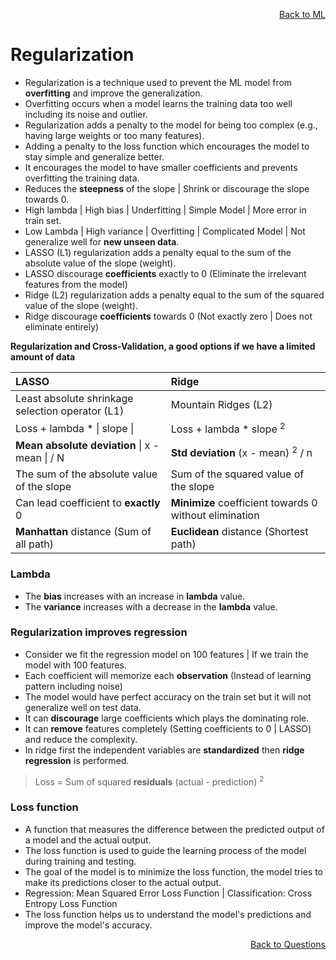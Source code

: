 <p align='right'><a align="right" href="https://github.com/KIRANKUMAR7296/Library/blob/main/Machine%20Learning/Machine%20Learning%20Models.md">Back to ML</a></p>

# Regularization
- Regularization is a technique used to prevent the ML model from **overfitting** and improve the generalization.
- Overfitting occurs when a model learns the training data too well including its noise and outlier.
- Regularization adds a penalty to the model for being too complex (e.g., having large weights or too many features).
- Adding a penalty to the loss function which encourages the model to stay simple and generalize better.
- It encourages the model to have smaller coefficients and prevents overfitting the training data.
- Reduces the **steepness** of the slope | Shrink or discourage the slope towards 0.
- High lambda | High bias | Underfitting | Simple Model | More error in train set.
- Low Lambda | High variance | Overfitting | Complicated Model | Not generalize well for **new unseen data**.
- LASSO (L1) regularization adds a penalty equal to the sum of the absolute value of the slope (weight).
- LASSO discourage **coefficients** exactly to 0 (Eliminate the irrelevant features from the model)
- Ridge (L2) regularization adds a penalty equal to the sum of the squared value of the slope (weight).
- Ridge discourage **coefficients** towards 0 (Not exactly zero | Does not eliminate entirely)

**Regularization and Cross-Validation, a good options if we have a limited amount of data**

**LASSO** | **Ridge** 
:--- | :--- 
Least absolute shrinkage selection operator (L1) | Mountain Ridges (L2) 
Loss + lambda * \| slope \| | Loss + lambda * slope <sup>2</sup> 
**Mean absolute deviation** \| x - mean \| / N | **Std deviation** (x - mean) <sup>2</sup> / n 
The sum of the absolute value of the slope | Sum of the squared value of the slope 
Can lead coefficient to **exactly** 0 | **Minimize** coefficient towards 0 without elimination
**Manhattan** distance (Sum of all path) | **Euclidean** distance (Shortest path)

### Lambda
- The **bias** increases with an increase in **lambda** value.
- The **variance** increases with a decrease in the **lambda** value.

### Regularization improves regression
- Consider we fit the regression model on 100 features | If we train the model with 100 features.
- Each coefficient will memorize each **observation** (Instead of learning pattern including noise)
- The model would have perfect accuracy on the train set but it will not generalize well on test data.
- It can **discourage** large coefficients which plays the dominating role.
- It can **remove** features completely (Setting coefficients to 0 | LASSO) and reduce the complexity.
- In ridge first the independent variables are **standardized** then **ridge regression** is performed.

> Loss = Sum of squared **residuals** (actual - prediction) <sup>2</sup>

### Loss function
- A function that measures the difference between the predicted output of a model and the actual output.
- The loss function is used to guide the learning process of the model during training and testing.
- The goal of the model is to minimize the loss function, the model tries to make its predictions closer to the actual output.
- Regression: Mean Squared Error Loss Function | Classification: Cross Entropy Loss Function
- The loss function helps us to understand the model's predictions and improve the model's accuracy.

<p align='right'><a align="right" href="https://github.com/KIRANKUMAR7296/Library/blob/main/Interview.md">Back to Questions</a></p>

